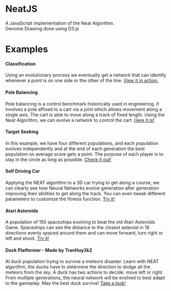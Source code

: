 # NeatJS
A JavaScript implementation of the Neat Algorithm. <br/>
Genome Drawing done using D3.js

# Examples
#### Classification
Using an evolutionary process we eventually get a network that can identify whenever a point is on one side or the other of the line.
[View it in action.](https://gabrieltavernini.github.io/NeatJS/Examples/Classification/)


#### Pole Balancing
Pole balancing is a control benchmark historically used in engineering. It involves a pole affixed to a cart via a joint which allows movement along a single axis. The cart is able to move along a track of fixed length. Using the Neat Algorithm, we can evolve a network to control the cart. [Here it is!](https://gabrieltavernini.github.io/NeatJS/Examples/PoleBalancing/)


#### Target Seeking
In this example, we have four different populations, and each population evolves independently and at the end of each generation the best population on average score gets a point. The purpose of each player is to stay in the circle as long as possible. [Check it out!](https://gabrieltavernini.github.io/NeatJS/Examples/TargetSeeking/)


#### Self Driving Car
Applying the NEAT algorithm to a 3D car trying to get along a course, we can clearly see how Neural Networks evolve generation after generation improving their abilities to get along the track. You can even tweak different parameters to customize the fitness function. [Try it!](https://gabrieltavernini.github.io/NeatJS/Examples/SelfDriving/)


#### Atari Asteroids
A population of 150 spaceships evolving to beat the old Atari Asteroids Game. Spaceships can see the distance to the closest asteroid in 16 directions evenly spaced around them and can move forward, turn right or left and shoot. [Try it!](https://gabrieltavernini.github.io/NeatJS/Examples/Asteroids/)


#### Duck Platformer - Made by TranHuy2k2
AI duck population trying to survive a meteors disaster. Learn with NEAT algorithm, the ducks have to determine the direction to dodge all the meteors from the sky. A duck has two actions to decide: move left or right. From multiple generations, the neural network will be evolved to best adapt to the gameplay. May the best duck survive! [Take a look!](https://github.com/zit-software/zit-neat)
